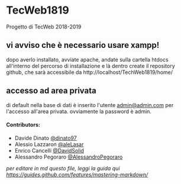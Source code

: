 # TecWeb1819

Progetto di TecWeb 2018-2019

## vi avviso che è necessario usare xampp!
dopo averlo installato, avviate apache, andate sulla cartella htdocs all'interno del percorso di installazione e là dentro create il repository github, che sarà accessibile da http://localhost/TechWeb1819/home/

## accesso ad area privata
di default nella base di dati è inserito l'utente admin@admin.com per l'accesso all'area privata. ovviamente la password è admin. 

#### Contributors:
- Davide Dinato [@dinato97]( https://github.com/dinato97 )
- Alessio Lazzaron [@aleLasar]( https://github.com/aleLasar )
- Enrico Cancelli [@DavidSolid]( https://github.com/DavidSolid )
- Alessandro Pegoraro [@AlessandroPegoraro]( https://github.com/AlessandroPegoraro )


*per editare in md questo file, leggi la guida qui https://guides.github.com/features/mastering-markdown/*

